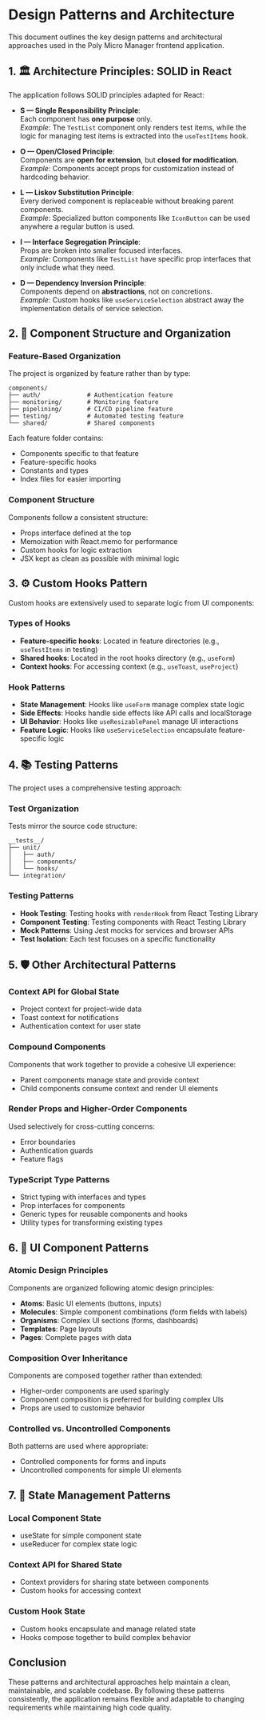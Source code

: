 # Design Patterns and Architecture

This document outlines the key design patterns and architectural approaches used in the Poly Micro
Manager frontend application.

## 1. 🏛️ Architecture Principles: SOLID in React

The application follows SOLID principles adapted for React:

- **S — Single Responsibility Principle**:  
  Each component has **one purpose** only.  
  _Example_: The `TestList` component only renders test items, while the logic for managing test
  items is extracted into the `useTestItems` hook.

- **O — Open/Closed Principle**:  
  Components are **open for extension**, but **closed for modification**.  
  _Example_: Components accept props for customization instead of hardcoding behavior.

- **L — Liskov Substitution Principle**:  
  Every derived component is replaceable without breaking parent components.  
  _Example_: Specialized button components like `IconButton` can be used anywhere a regular button
  is used.

- **I — Interface Segregation Principle**:  
  Props are broken into smaller focused interfaces.  
  _Example_: Components like `TestList` have specific prop interfaces that only include what they
  need.

- **D — Dependency Inversion Principle**:  
  Components depend on **abstractions**, not on concretions.  
  _Example_: Custom hooks like `useServiceSelection` abstract away the implementation details of
  service selection.

## 2. 🌱 Component Structure and Organization

### Feature-Based Organization

The project is organized by feature rather than by type:

```
components/
├── auth/             # Authentication feature
├── monitoring/       # Monitoring feature
├── pipelining/       # CI/CD pipeline feature
├── testing/          # Automated testing feature
└── shared/           # Shared components
```

Each feature folder contains:

- Components specific to that feature
- Feature-specific hooks
- Constants and types
- Index files for easier importing

### Component Structure

Components follow a consistent structure:

- Props interface defined at the top
- Memoization with React.memo for performance
- Custom hooks for logic extraction
- JSX kept as clean as possible with minimal logic

## 3. ⚙️ Custom Hooks Pattern

Custom hooks are extensively used to separate logic from UI components:

### Types of Hooks

- **Feature-specific hooks**: Located in feature directories (e.g., `useTestItems` in testing)
- **Shared hooks**: Located in the root hooks directory (e.g., `useForm`)
- **Context hooks**: For accessing context (e.g., `useToast`, `useProject`)

### Hook Patterns

- **State Management**: Hooks like `useForm` manage complex state logic
- **Side Effects**: Hooks handle side effects like API calls and localStorage
- **UI Behavior**: Hooks like `useResizablePanel` manage UI interactions
- **Feature Logic**: Hooks like `useServiceSelection` encapsulate feature-specific logic

## 4. 📚 Testing Patterns

The project uses a comprehensive testing approach:

### Test Organization

Tests mirror the source code structure:

```
__tests__/
├── unit/
│   ├── auth/
│   ├── components/
│   └── hooks/
└── integration/
```

### Testing Patterns

- **Hook Testing**: Testing hooks with `renderHook` from React Testing Library
- **Component Testing**: Testing components with React Testing Library
- **Mock Patterns**: Using Jest mocks for services and browser APIs
- **Test Isolation**: Each test focuses on a specific functionality

## 5. 🛡️ Other Architectural Patterns

### Context API for Global State

- Project context for project-wide data
- Toast context for notifications
- Authentication context for user state

### Compound Components

Components that work together to provide a cohesive UI experience:

- Parent components manage state and provide context
- Child components consume context and render UI elements

### Render Props and Higher-Order Components

Used selectively for cross-cutting concerns:

- Error boundaries
- Authentication guards
- Feature flags

### TypeScript Type Patterns

- Strict typing with interfaces and types
- Prop interfaces for components
- Generic types for reusable components and hooks
- Utility types for transforming existing types

## 6. 🧩 UI Component Patterns

### Atomic Design Principles

Components are organized following atomic design principles:

- **Atoms**: Basic UI elements (buttons, inputs)
- **Molecules**: Simple component combinations (form fields with labels)
- **Organisms**: Complex UI sections (forms, dashboards)
- **Templates**: Page layouts
- **Pages**: Complete pages with data

### Composition Over Inheritance

Components are composed together rather than extended:

- Higher-order components are used sparingly
- Component composition is preferred for building complex UIs
- Props are used to customize behavior

### Controlled vs. Uncontrolled Components

Both patterns are used where appropriate:

- Controlled components for forms and inputs
- Uncontrolled components for simple UI elements

## 7. 🔄 State Management Patterns

### Local Component State

- useState for simple component state
- useReducer for complex state logic

### Context API for Shared State

- Context providers for sharing state between components
- Custom hooks for accessing context

### Custom Hook State

- Custom hooks encapsulate and manage related state
- Hooks compose together to build complex behavior

## Conclusion

These patterns and architectural approaches help maintain a clean, maintainable, and scalable
codebase. By following these patterns consistently, the application remains flexible and adaptable
to changing requirements while maintaining high code quality.
